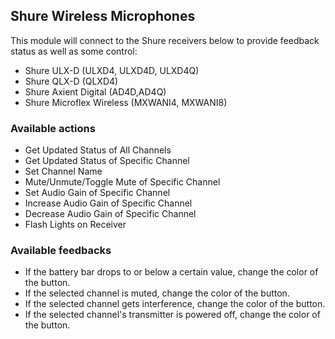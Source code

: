 ## Shure Wireless Microphones

This module will connect to the Shure receivers below to provide feedback status as well as some control:
* Shure ULX-D (ULXD4, ULXD4D, ULXD4Q)
* Shure QLX-D (QLXD4)
* Shure Axient Digital (AD4D,AD4Q)
* Shure Microflex Wireless (MXWANI4, MXWANI8)

### Available actions
* Get Updated Status of All Channels
* Get Updated Status of Specific Channel
* Set Channel Name
* Mute/Unmute/Toggle Mute of Specific Channel
* Set Audio Gain of Specific Channel
* Increase Audio Gain of Specific Channel
* Decrease Audio Gain of Specific Channel
* Flash Lights on Receiver

### Available feedbacks
* If the battery bar drops to or below a certain value, change the color of the button.
* If the selected channel is muted, change the color of the button.
* If the selected channel gets interference, change the color of the button.
* If the selected channel\'s transmitter is powered off, change the color of the button.